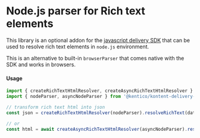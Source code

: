 # Node.js parser for Rich text elements

This library is an optional addon for the [javascript delivery SDK](https://github.com/Kentico/kontent-delivery-sdk-js)
that can be used to resolve rich text elements in `node.js` environment.

This is an alternative to built-in `browserParser` that comes native with the SDK and works in browsers.

#### Usage

```typescript
import { createRichTextHtmlResolver, createAsyncRichTextHtmlResolver } from '@kontent-ai/delivery-sdk';
import { nodeParser, asyncNodeParser } from '@kentico/kontent-delivery-node-parser';

// transform rich text html into json
const json = createRichTextHtmlResolver(nodeParser).resolveRichText(data);

// or
const html = await createAsyncRichTextHtmlResolver(asyncNodeParser).resolveRichText(data);
```

